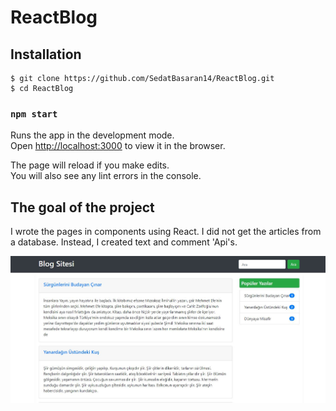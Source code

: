 # ReactBlog


## Installation

```
$ git clone https://github.com/SedatBasaran14/ReactBlog.git
$ cd ReactBlog
```
### `npm start`

Runs the app in the development mode.\
Open [http://localhost:3000](http://localhost:3000) to view it in the browser.

The page will reload if you make edits.\
You will also see any lint errors in the console.

## The goal of the project

I wrote the pages in components using React. I did not get the articles from a database. Instead, I created text and comment 'Api's.

<img src="Blog.JPG" />
